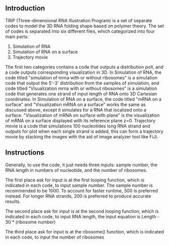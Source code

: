 ## Introduction
TRIP (Three-dimensional RNA Illustration Program) is a set of separate codes to model the 3D RNA folding shape based on polymer theory.
The set of codes is separated into six different files, which categorized into four main parts: 
1. Simulation of RNA 
2. Simulation of RNA on a surface
3. Trajectory movie

The first two categories contains a code that outputs a distribution polt, and a code outputs corresponding visualization in 3D.
In Simulation of RNA, the code titled "simulation of mrna with or without ribosomes" is a simulation code that output the 5'-3' distribution from the samples of simulation, and code titled "Visualization mrna with or without ribosomes" is a simulation code that generates one strand of input length of RNA onto 3D Cartesian coordinates.
In Simulation of RNA on a surface,  the code titled "mRNA on a surface" and "Visualization mRNA on a surface" works the same as discussed above, except it simulates for a RNA that localized onto a surface. "Visualization of mRNA on surface with plane" is the visualization of mRNA on a surface displayed with its reference plane z=0.
Trajectory movie is a code that simulations 100 nucleotides long RNA strand and outputs for plot when each single strand is added, this can form a trajectory movie by stacking the images with the aid of image analyzer tool like FiJi.
## Instructions
Generally, to use the code, it just needs three inputs: sample number, the RNA length in numbers of nucleotide, and the number of ribosomes.

The first place ask for input is at the first looping function, which is indicated in each code, to input sample number. The sample number is recommended to be 1000. To account for faster runtime, 500 is preferred instead. For longer RNA strands, 200 is preferred to produce accurate results.

The second place ask for input is at the second looping function, which is indicated in each code, to input RNA length, the input equation is Length - 30 * (ribosome number)

The third place ask for input is at the ribosome() function, which is indicated in each code, to input the number of ribosomes
